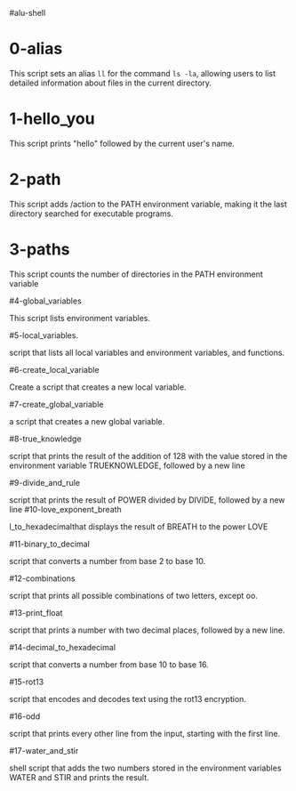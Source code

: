 #alu-shell

# 0-alias

This script sets an alias `ll` for the command `ls -la`, allowing users to list detailed information about files in the current directory.

# 1-hello_you

This script prints "hello" followed by the current user's name.

# 2-path

This script adds /action to the PATH environment variable, making it the last directory searched for executable programs.

# 3-paths

This script counts the number of directories in the PATH environment variable

#4-global_variables

This script lists environment variables.

#5-local_variables.

script that lists all local variables and environment variables, and functions.

#6-create_local_variable

Create a script that creates a new local variable.

#7-create_global_variable

a script that creates a new global variable.

#8-true_knowledge

script that prints the result of the addition of 128 with the value stored in the environment variable TRUEKNOWLEDGE, followed by a new line

#9-divide_and_rule

script that prints the result of POWER divided by DIVIDE, followed by a new line
#10-love_exponent_breath

 l_to_hexadecimalthat displays the result of BREATH to the power LOVE

#11-binary_to_decimal

 script that converts a number from base 2 to base 10.

#12-combinations

script that prints all possible combinations of two letters, except oo.

#13-print_float

script that prints a number with two decimal places, followed by a new line.

#14-decimal_to_hexadecimal

script that converts a number from base 10 to base 16.

#15-rot13

script that encodes and decodes text using the rot13 encryption.

#16-odd

script that prints every other line from the input, starting with the first line.

#17-water_and_stir

shell script that adds the two numbers stored in the environment variables WATER and STIR and prints the result.
